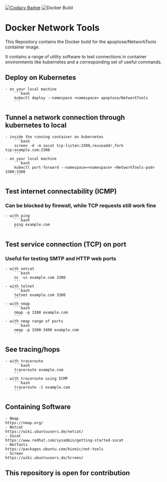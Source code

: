 [![Codacy Badge](https://app.codacy.com/project/badge/Grade/6bf4eeadf0bc4e03b21016d29dc96c4b)](https://www.codacy.com/gh/Apoptose93/NetworkToolsContainer/dashboard?utm_source=github.com&amp;utm_medium=referral&amp;utm_content=Apoptose93/NetworkToolsContainer&amp;utm_campaign=Badge_Grade)
![Docker Build](https://github.com/Apoptose93/NetworkToolsContainer/actions/workflows/BuildAndPush.yaml/badge.svg)

# Docker Network Tools
This Repository contains the Docker build for the apoptose/NetworkTools
container image.

It contains a range of utility software to test connections in container environments
like kubernetes and a corresponding set of useful commands.


## Deploy on Kubernetes
    - on your local machine
        ```bash
        kubectl deploy --namespace <namespace> apoptose/NetworkTools
        ```

## Tunnel a network connection through kubernetes to local
    - inside the running container on kubernetes
        ```bash
        screen -d -m socat tcp-listen:3300,reuseaddr,fork tcp:example.com:3300
        ```
    - on your local machine
        ```bash
        kubectl port-forward --namespace=<namespace> <NetworkTools-pod> 3300:3300
        ```

## Test internet connectability (ICMP)
### Can be blocked by firewall, while TCP requests still work fine
    - with ping
        ```bash
        ping example.com
        ```
## Test service connection (TCP) on port
### Useful for testing SMTP and HTTP web ports
    - with netcat
        ```bash
        nc -vz example.com 3300
        ```
    - with telnet
        ```bash
        telnet example.com 3300
        ```
    - with nmap
        ```bash
        nmap -p 3300 example.com
        ```
    - with nmap range of ports
        ```bash
        nmap -p 3300-3400 example.com
        ```

## See tracing/hops
    - with traceroute
        ```bash
        traceroute example.com
        ```
    - with traceroute using ICMP
        ```bash
        traceroute -I example.com
        ```
## Containing Software
    - Nmap
    https://nmap.org/
    - Netcat
    https://wiki.ubuntuusers.de/netcat/
    - Socat
    https://www.redhat.com/sysadmin/getting-started-socat
    - NetTools
    https://packages.ubuntu.com/bionic/net-tools
    - Screen
    https://wiki.ubuntuusers.de/Screen/

## This repository is open for contribution